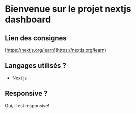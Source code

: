 # Bienvenue sur le projet nextjs dashboard


## Lien des consignes
[https://nextjs.org/learn](https://nextjs.org/learn)

## Langages utilisés ?

+ Next js

## Responsive ?

Oui, il est responsive!

